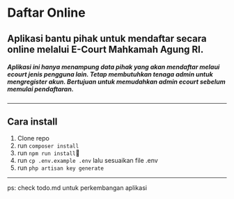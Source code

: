 
# Daftar Online

Aplikasi bantu pihak untuk mendaftar secara online melalui E-Court Mahkamah Agung RI.
---
##### Aplikasi ini hanya menampung data pihak yang akan mendaftar melaui ecourt jenis pengguna lain. Tetap membutuhkan tenaga admin untuk mengregister akun. Bertujuan untuk memudahkan admin ecourt sebelum memulai pendaftaran. 
---
## Cara install
1. Clone repo
2. run `composer install`
3. run `npm run install`
4. run `cp .env.example .env` lalu sesuaikan file .env
5. run `php artisan key generate`
---
ps: check todo.md untuk perkembangan aplikasi